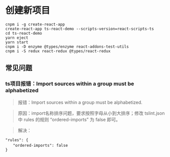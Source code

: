 ### 

# 创建新项目
```
cnpm i -g create-react-app
create-react-app ts-react-demo --scripts-version=react-scripts-ts
cd ts-react-demo
yarn eject
yarn start
cnpm i -D enzyme @types/enzyme react-addons-test-utils
cnpm i -S redux react-redux @types/react-redux
```



## 常见问题
### ts项目报错：Import sources within a group must be alphabetized
> 报错：Import sources within a group must be alphabetized.

> 原因：import名称排序问题，要求按照字母从小到大排序；修改 tslint.json 中 rules 的规则 “ordered-imports” 为 false 即可。

> 解决：
```
"rules": {
　　"ordered-imports": false
}
```